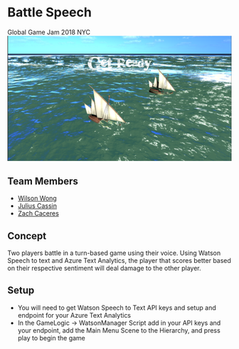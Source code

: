 # Battle Speech 
Global Game Jam 2018 NYC 
![Alt text](https://github.com/wilsonwong13/Battle-Speech-GGJ2018/blob/master/ScreenShot.png)

## Team Members 
- [Wilson Wong](https://www.linkedin.com/in/wilsonwong13/) 
- [Julius Cassin](https://www.linkedin.com/in/julius-cassin-698960123/)
- [Zach Caceres](https://www.linkedin.com/in/zachcaceres/)

## Concept 
Two players battle in a turn-based game using their voice. Using Watson Speech to text and Azure Text Analytics, the player that scores better based on their respective sentiment will deal damage to the other player.

## Setup 
- You will need to get Watson Speech to Text API keys and setup and endpoint for your Azure Text Analytics 
- In the GameLogic -> WatsonManager Script add in your API keys and your endpoint, add the Main Menu Scene to the Hierarchy, and press play to begin the game





